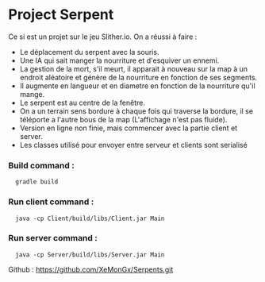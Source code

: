 # Project Serpent

Ce si est un projet sur le jeu Slither.io.
On a réussi à faire :
 - Le déplacement du serpent avec la souris.
 - Une IA qui sait manger la nourriture et d'esquiver un ennemi.
 - La gestion de la mort, s'il meurt, il apparait à nouveau sur la map à un endroit aléatoire et génère de la nourriture en fonction de ses segments.
 - Il augmente en langueur et en diametre en fonction de la nourriture qu'il mange.
 - Le serpent est au centre de la fenêtre.
 - On a un terrain sens bordure à chaque fois qui traverse la bordure, il se téléporte a l'autre bous de la map (L'affichage n'est pas fluide).
 - Version en ligne non finie, mais commencer avec la partie client et server.
 - Les classes utilisé pour envoyer entre serveur et clients sont serialisé

### Build command :
```http
  gradle build
```
### Run client command :
```http
  java -cp Client/build/libs/Client.jar Main
```
### Run server command :
```http
  java -cp Server/build/libs/Server.jar Main
```
Github : https://github.com/XeMonGx/Serpents.git

